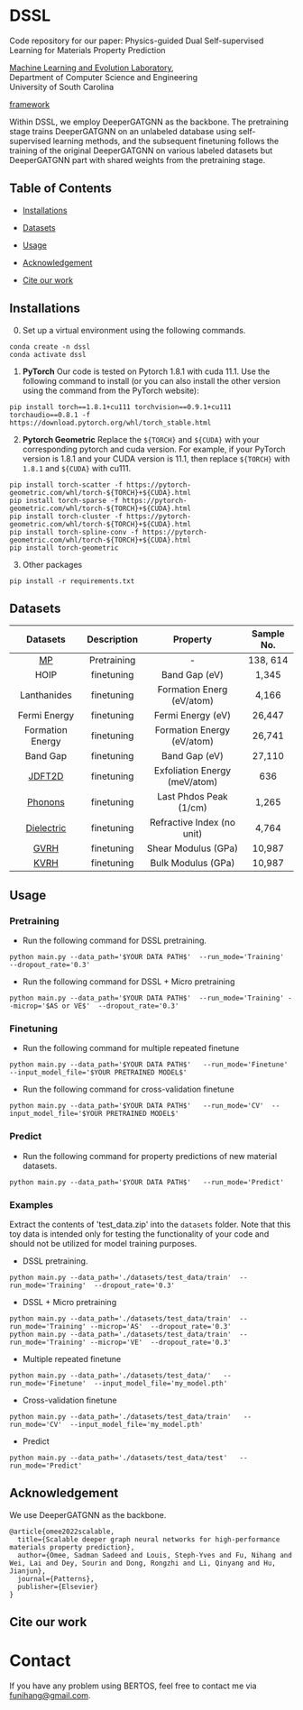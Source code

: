 # DSSL
Code repository for our paper: Physics-guided Dual Self-supervised Learning for Materials Property Prediction

[Machine Learning and Evolution Laboratory](http://mleg.cse.sc.edu/),<br>
Department of Computer Science and Engineering <br>
University of South Carolina

[framework](./figures/framework.pdf)

Within DSSL, we employ DeeperGATGNN as the backbone. The pretraining stage trains DeeperGATGNN on an unlabeled database using self-supervised learning methods, and the subsequent finetuning follows the training of the original DeeperGATGNN on various labeled datasets but DeeperGATGNN part with shared weights from the pretraining stage.
## Table of Contents
- [Installations](#Installations)

- [Datasets](#Datasets)

- [Usage](#Usage)

- [Acknowledgement](#Acknowledgement)

- [Cite our work](#Cite%20our%20work)

## Installations

0. Set up a virtual environment using the following commands.
```
conda create -n dssl
conda activate dssl
```

1. **PyTorch**
Our code is tested on Pytorch 1.8.1 with cuda 11.1. Use the following command to install (or you can also install the other version using the command from the PyTorch website):
```
pip install torch==1.8.1+cu111 torchvision==0.9.1+cu111 torchaudio==0.8.1 -f https://download.pytorch.org/whl/torch_stable.html
```
 
2. **Pytorch Geometric**
Replace the `${TORCH}` and `${CUDA}` with your corresponding pytorch and cuda version. For example, if your PyTorch version is 1.8.1 and your CUDA version is 11.1, then replace `${TORCH}` with `1.8.1` and `${CUDA}` with cu111.
```
pip install torch-scatter -f https://pytorch-geometric.com/whl/torch-${TORCH}+${CUDA}.html
pip install torch-sparse -f https://pytorch-geometric.com/whl/torch-${TORCH}+${CUDA}.html
pip install torch-cluster -f https://pytorch-geometric.com/whl/torch-${TORCH}+${CUDA}.html
pip install torch-spline-conv -f https://pytorch-geometric.com/whl/torch-${TORCH}+${CUDA}.html
pip install torch-geometric
```

3. Other packages
```
pip install -r requirements.txt
```  

## Datasets  
| Datasets  | Description | Property | Sample No.|
| :---: | :---: | :---: | :---: | 
|  [MP](https://next-gen.materialsproject.org/)  | Pretraining  | - | 138, 614|
|  HOIP  | finetuning  | Band Gap (eV) | 1,345|
|  Lanthanides  | finetuning  | Formation Energ (eV/atom) | 4,166 | 
|  Fermi Energy  | finetuning  | Fermi Energy (eV) | 26,447 |
|  Formation Energy  | finetuning  | Formation Energy (eV/atom) | 26,741 |
|  Band Gap  | finetuning  | Band Gap (eV) | 27,110 |
|  [JDFT2D](https://matbench.materialsproject.org/Benchmark%20Info/matbench_v0.1/)  | finetuning  | Exfoliation Energy (meV/atom) | 636 |
|  [Phonons](https://matbench.materialsproject.org/Benchmark%20Info/matbench_v0.1/)  | finetuning  | Last Phdos Peak (1/cm) | 1,265 |
|  [Dielectric](https://matbench.materialsproject.org/Benchmark%20Info/matbench_v0.1/)  | finetuning  | Refractive Index (no unit) | 4,764 |
|  [GVRH](https://matbench.materialsproject.org/Benchmark%20Info/matbench_v0.1/)  | finetuning  | Shear Modulus (GPa)  | 10,987 |
|  [KVRH](https://matbench.materialsproject.org/Benchmark%20Info/matbench_v0.1/)  | finetuning  | Bulk Modulus (GPa) | 10,987|

## Usage
### Pretraining
* Run the following command for DSSL pretraining.
```
python main.py --data_path='$YOUR DATA PATH$'  --run_mode='Training'  --dropout_rate='0.3'
``` 
* Run the following command for DSSL + Micro pretraining
```
python main.py --data_path='$YOUR DATA PATH$'  --run_mode='Training' --microp='$AS or VE$'  --dropout_rate='0.3'
```
### Finetuning
* Run the following command for multiple repeated finetune
```
python main.py --data_path='$YOUR DATA PATH$'   --run_mode='Finetune'  --input_model_file='$YOUR PRETRAINED MODEL$' 
```
* Run the following command for cross-validation finetune
```
python main.py --data_path='$YOUR DATA PATH$'   --run_mode='CV'  --input_model_file='$YOUR PRETRAINED MODEL$' 
```  
  
### Predict
* Run the following command for property predictions of new material datasets.
```
python main.py --data_path='$YOUR DATA PATH$'   --run_mode='Predict'  
```
### Examples
Extract the contents of 'test_data.zip' into the `datasets` folder. Note that this toy data is intended only for testing the functionality of your code and should not be utilized for model training purposes.
* DSSL pretraining.
```
python main.py --data_path='./datasets/test_data/train'  --run_mode='Training'  --dropout_rate='0.3'
``` 
* DSSL + Micro pretraining
```
python main.py --data_path='./datasets/test_data/train'  --run_mode='Training' --microp='AS'  --dropout_rate='0.3'
python main.py --data_path='./datasets/test_data/train'  --run_mode='Training' --microp='VE'  --dropout_rate='0.3'
```
* Multiple repeated finetune
```
python main.py --data_path='./datasets/test_data/'   --run_mode='Finetune'  --input_model_file='my_model.pth' 
```
* Cross-validation finetune
```
python main.py --data_path='./datasets/test_data/train'   --run_mode='CV'  --input_model_file='my_model.pth' 
```
* Predict
```
python main.py --data_path='./datasets/test_data/test'   --run_mode='Predict'  
```

## Acknowledgement
We use DeeperGATGNN as the backbone.
```
@article{omee2022scalable,
  title={Scalable deeper graph neural networks for high-performance materials property prediction},
  author={Omee, Sadman Sadeed and Louis, Steph-Yves and Fu, Nihang and Wei, Lai and Dey, Sourin and Dong, Rongzhi and Li, Qinyang and Hu, Jianjun},
  journal={Patterns},
  publisher={Elsevier}
}
```

## Cite our work


# Contact
If you have any problem using BERTOS, feel free to contact me via [funihang@gmail.com](mailto:funihang@gmail.com).


